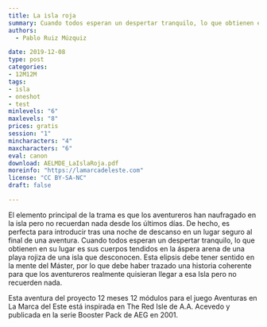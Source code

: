 ```yaml
---
title: La isla roja
summary: Cuando todos esperan un despertar tranquilo, lo que obtienen en su lugar es sus cuerpos tendidos en la áspera arena de una playa rojiza de una isla que desconocen.
authors:
  - Pablo Ruiz Múzquiz

date: 2019-12-08
type: post
categories:
- 12M12M
tags:
- isla
- oneshot
- test
minlevels: "6"
maxlevels: "8"
prices: gratis
session: "1"
mincharacters: "4"
maxcharacters: "6"
eval: canon
download: AELMDE_LaIslaRoja.pdf
moreinfo: "https://lamarcadeleste.com"
license: "CC BY-SA-NC"
draft: false

---
```



El elemento principal de la trama es que los aventureros han naufragado en la isla pero no recuerdan nada desde los últimos días. De hecho, es perfecta para introducir tras una noche de descanso en un lugar seguro al final de una aventura. Cuando todos esperan un despertar tranquilo, lo que obtienen en su lugar es sus cuerpos tendidos en la áspera arena de una playa rojiza de una isla que desconocen. Esta elipsis debe tener sentido en la mente del Máster, por lo que debe haber trazado una historia coherente para que los aventureros realmente quisieran llegar a esa Isla pero no recuerden nada.

Esta aventura del proyecto 12 meses ­12 módulos para el juego Aventuras en La Marca del Este está inspirada en The Red Isle de A.A. Acevedo y publicada en la serie Booster Pack de AEG en 2001.
